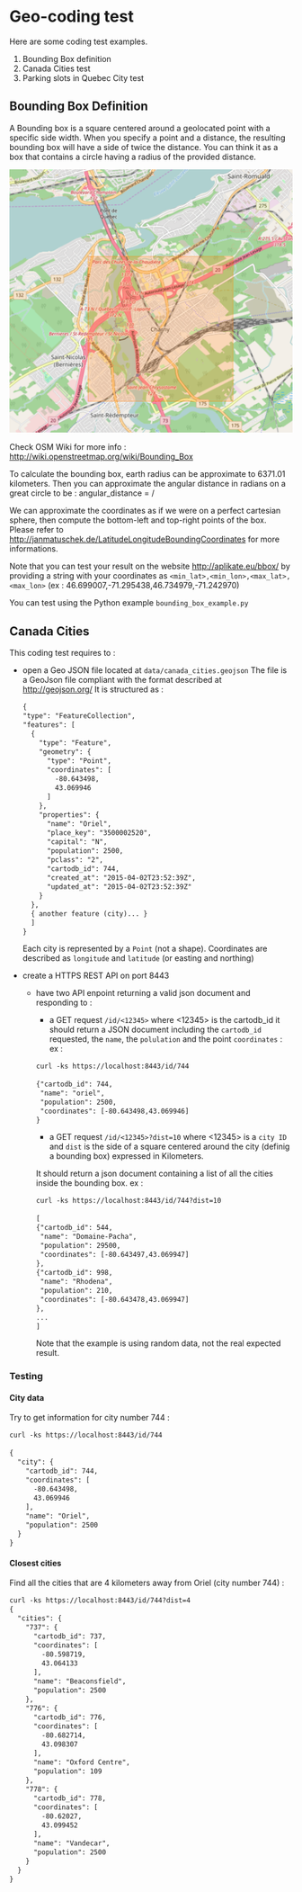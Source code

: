 # Geo-coding test #

Here are some coding test examples.

1. Bounding Box definition
2. Canada Cities test
3. Parking slots in Quebec City test

## Bounding Box Definition ##

A Bounding box is a square centered around a geolocated point with a specific side width. When you specify a point and a distance, the resulting bounding box will have a side of twice the distance. You can think it as a box that contains a circle having a radius of the provided distance.

![Bounding Box](https://github.com/prune998/codingtest/raw/master/boundingbox/data/aplikate_eu_bbox_.png)

Check OSM Wiki for more info : http://wiki.openstreetmap.org/wiki/Bounding_Box

To calculate the bounding box, earth radius can be approximate to 6371.01 kilometers.
Then you can approximate the angular distance in radians on a great circle to be : angular_distance = <distance> / <earth radius>

We can approximate the coordinates as if we were on a perfect cartesian sphere, then compute the bottom-left and top-right points of the box. Please refer to http://janmatuschek.de/LatitudeLongitudeBoundingCoordinates for more informations.

Note that you can test your result on the website http://aplikate.eu/bbox/ by providing a string with your coordinates as `<min_lat>,<min_lon>,<max_lat>,<max_lon>` (ex : 46.699007,-71.295438,46.734979,-71.242970)

You can test using the Python example `bounding_box_example.py`

## Canada Cities ##

This coding test requires to :

- open a Geo JSON file located at `data/canada_cities.geojson`
  The file is a GeoJson file compliant with the format described at http://geojson.org/
  It is structured as :

  ```
  {
  "type": "FeatureCollection",
  "features": [
    {
      "type": "Feature",
      "geometry": {
        "type": "Point",
        "coordinates": [
          -80.643498,
          43.069946
        ]
      },
      "properties": {
        "name": "Oriel",
        "place_key": "3500002520",
        "capital": "N",
        "population": 2500,
        "pclass": "2",
        "cartodb_id": 744,
        "created_at": "2015-04-02T23:52:39Z",
        "updated_at": "2015-04-02T23:52:39Z"
      }
    },
    { another feature (city)... }
    ]
  }
    ```
    Each city is represented by a `Point` (not a shape). Coordinates are described as `longitude` and `latitude` (or easting and northing)

- create a HTTPS REST API on port 8443
  - have two API enpoint returning a valid json document and responding to :
      - a GET request `/id/<12345>` where <12345> is the cartodb_id
      it should return a JSON document including the `cartodb_id` requested, the `name`, the `polulation` and the point `coordinates` :
      ex :
      ```
      curl -ks https://localhost:8443/id/744

      {"cartodb_id": 744,
       "name": "oriel",
       "population": 2500,
       "coordinates": [-80.643498,43.069946]
      }
      ```

      - a GET request `/id/<12345>?dist=10` where <12345> is a `city ID` and `dist` is the side of a square centered around the city  (definig a bounding box) expressed in Kilometers.

      It should return a json document containing a list of all the cities inside the bounding box.
      ex :
      ```
      curl -ks https://localhost:8443/id/744?dist=10

      [
      {"cartodb_id": 544,
       "name": "Domaine-Pacha",
       "population": 29500,
       "coordinates": [-80.643497,43.069947]
      },
      {"cartodb_id": 998,
       "name": "Rhodena",
       "population": 210,
       "coordinates": [-80.643478,43.069947]
      },
      ...
      ]
      ```
      Note that the example is using random data, not the real expected result.


### Testing ###
#### City data #####
Try to get information for city number 744 :

```
curl -ks https://localhost:8443/id/744

{
  "city": {
    "cartodb_id": 744,
    "coordinates": [
      -80.643498,
      43.069946
    ],
    "name": "Oriel",
    "population": 2500
  }
}
```

#### Closest cities ####
Find all the cities that are 4 kilometers away from Oriel (city number 744) :

```
curl -ks https://localhost:8443/id/744?dist=4
{
  "cities": {
    "737": {
      "cartodb_id": 737,
      "coordinates": [
        -80.598719,
        43.064133
      ],
      "name": "Beaconsfield",
      "population": 2500
    },
    "776": {
      "cartodb_id": 776,
      "coordinates": [
        -80.682714,
        43.098307
      ],
      "name": "Oxford Centre",
      "population": 109
    },
    "778": {
      "cartodb_id": 778,
      "coordinates": [
        -80.62027,
        43.099452
      ],
      "name": "Vandecar",
      "population": 2500
    }
  }
}
```
